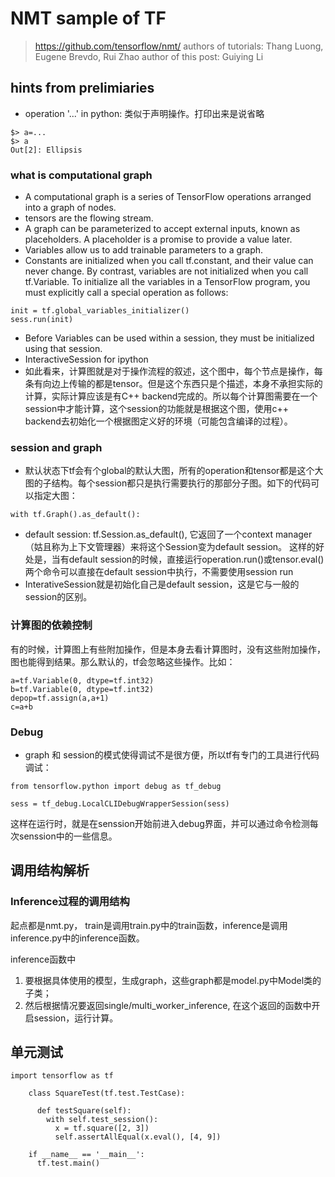 # NMT sample of TF
> https://github.com/tensorflow/nmt/
> authors of tutorials: Thang Luong, Eugene Brevdo, Rui Zhao
> author of this post: Guiying Li

## hints from prelimiaries
- operation '...' in python: 类似于声明操作。打印出来是说省略
```
$> a=...
$> a
Out[2]: Ellipsis
```

### what is computational graph
-  A computational graph is a series of TensorFlow operations arranged into a graph of nodes.
- tensors are the flowing stream.
- A graph can be parameterized to accept external inputs, known as placeholders. A placeholder is a promise to provide a value later.
- Variables allow us to add trainable parameters to a graph.
- Constants are initialized when you call tf.constant, and their value can never change. By contrast, variables are not initialized when you call tf.Variable. To initialize all the variables in a TensorFlow program, you must explicitly call a special operation as follows:
```
init = tf.global_variables_initializer()
sess.run(init)
```
- Before Variables can be used within a session, they must be initialized using that session.
- InteractiveSession for ipython
- 如此看来，计算图就是对于操作流程的叙述，这个图中，每个节点是操作，每条有向边上传输的都是tensor。但是这个东西只是个描述，本身不承担实际的计算，实际计算应该是有C++ backend完成的。所以每个计算图需要在一个session中才能计算，这个session的功能就是根据这个图，使用c++ backend去初始化一个根据图定义好的环境（可能包含编译的过程）。

### session and graph

- 默认状态下tf会有个global的默认大图，所有的operation和tensor都是这个大图的子结构。每个session都只是执行需要执行的那部分子图。如下的代码可以指定大图：
```
with tf.Graph().as_default():
```
- default session: tf.Session.as_default(), 它返回了一个context manager（姑且称为上下文管理器）来将这个Session变为default session。 这样的好处是，当有default session的时候，直接运行operation.run()或tensor.eval()两个命令可以直接在default session中执行，不需要使用session run
- InterativeSession就是初始化自己是default session，这是它与一般的session的区别。

### 计算图的依赖控制
有的时候，计算图上有些附加操作，但是本身去看计算图时，没有这些附加操作，图也能得到结果。那么默认的，tf会忽略这些操作。比如：
```
a=tf.Variable(0, dtype=tf.int32)
b=tf.Variable(0, dtype=tf.int32)
depop=tf.assign(a,a+1)
c=a+b
```


### Debug
- graph 和 session的模式使得调试不是很方便，所以tf有专门的工具进行代码调试：
```
from tensorflow.python import debug as tf_debug

sess = tf_debug.LocalCLIDebugWrapperSession(sess)
```
这样在运行时，就是在senssion开始前进入debug界面，并可以通过命令检测每次senssion中的一些信息。

## 调用结构解析

### Inference过程的调用结构
起点都是nmt.py， train是调用train.py中的train函数，inference是调用inference.py中的inference函数。

inference函数中
1. 要根据具体使用的模型，生成graph，这些graph都是model.py中Model类的子类；
2. 然后根据情况要返回single/multi_worker_inference, 在这个返回的函数中开启session，运行计算。


## 单元测试
```
import tensorflow as tf

    class SquareTest(tf.test.TestCase):

      def testSquare(self):
        with self.test_session():
          x = tf.square([2, 3])
          self.assertAllEqual(x.eval(), [4, 9])

    if __name__ == '__main__':
      tf.test.main()
```
